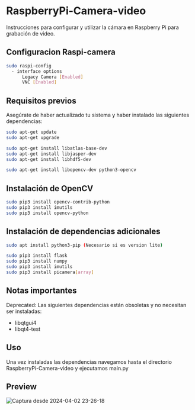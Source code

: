 # RaspberryPi-Camera-video

Instrucciones para configurar y utilizar la cámara en Raspberry Pi para grabación de video.

## Configuracion Raspi-camera

```bash
sudo raspi-config
  - interface options
      Legacy Camera [Enabled]
      VNC [Enabled]
```


## Requisitos previos
Asegúrate de haber actualizado tu sistema y haber instalado las siguientes dependencias:

```bash
sudo apt-get update
sudo apt-get upgrade

sudo apt-get install libatlas-base-dev
sudo apt-get install libjasper-dev
sudo apt-get install libhdf5-dev

sudo apt-get install libopencv-dev python3-opencv
```

## Instalación de OpenCV

```bash
sudo pip3 install opencv-contrib-python
sudo pip3 install imutils
sudo pip3 install opencv-python
```

## Instalación de dependencias adicionales

```bash
sudo apt install python3-pip (Necesario si es version lite)

sudo pip3 install flask
sudo pip3 install numpy
sudo pip3 install imutils
sudo pip3 install picamera[array]

```

## Notas importantes
Deprecated: Las siguientes dependencias están obsoletas y no necesitan ser instaladas:
- libqtgui4
- libqt4-test


## Uso
Una vez instaladas las dependencias navegamos hasta el directorio RaspberryPi-Camera-video y ejecutamos main.py


## Preview
![Captura desde 2024-04-02 23-26-18](https://github.com/MarcoChavezB/RaspberryPi-Camera-video/assets/123757334/d547ca0f-2ed3-432a-8f57-debbd7e496f7)


